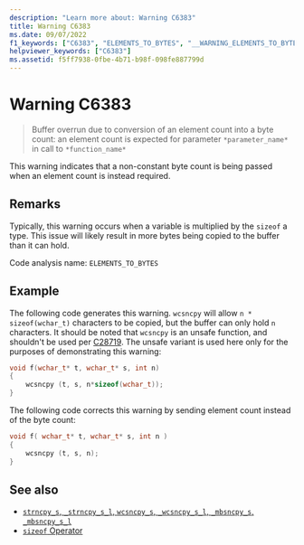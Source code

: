 ```yaml
---
description: "Learn more about: Warning C6383"
title: Warning C6383
ms.date: 09/07/2022
f1_keywords: ["C6383", "ELEMENTS_TO_BYTES", "__WARNING_ELEMENTS_TO_BYTES"]
helpviewer_keywords: ["C6383"]
ms.assetid: f5ff7938-0fbe-4b71-b98f-098fe887799d
---
```

# Warning C6383

> Buffer overrun due to conversion of an element count into a byte count: an element count is expected for parameter `*parameter_name*` in call to `*function_name*`

This warning indicates that a non-constant byte count is being passed when an element count is instead required.

## Remarks

Typically, this warning occurs when a variable is multiplied by the `sizeof` a type. This issue will likely result in more bytes being copied to the buffer than it can hold.

Code analysis name: `ELEMENTS_TO_BYTES`

## Example

The following code generates this warning. `wcsncpy` will allow `n * sizeof(wchar_t)` characters to be copied, but the buffer can only hold `n` characters. It should be noted that `wcsncpy` is an unsafe function, and shouldn't be used per [C28719](/windows-hardware/drivers/devtest/28719-banned-api-usage-use-updated-function-replacement). The unsafe variant is used here only for the purposes of demonstrating this warning:

```cpp
void f(wchar_t* t, wchar_t* s, int n)
{
    wcsncpy (t, s, n*sizeof(wchar_t));
}
```

The following code corrects this warning by sending element count instead of the byte count:

```cpp
void f( wchar_t* t, wchar_t* s, int n )
{
    wcsncpy (t, s, n);
}
```

## See also

- [`strncpy_s`, `_strncpy_s_l`, `wcsncpy_s`, `_wcsncpy_s_l`, `_mbsncpy_s`, `_mbsncpy_s_l`](../c-runtime-library/reference/strncpy-s-strncpy-s-l-wcsncpy-s-wcsncpy-s-l-mbsncpy-s-mbsncpy-s-l.md)
- [`sizeof` Operator](../cpp/sizeof-operator.md)
